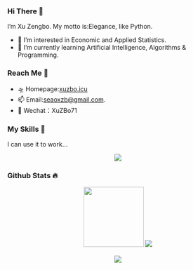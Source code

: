 ### Hi There 👋
I’m Xu Zengbo. My motto is:Elegance, like Python.
- 👀 I’m interested in Economic and Applied Statistics.
- 🌱 I’m currently learning Artificial Intelligence, Algorithms & Programming.

### Reach Me 💞️
- 🛸 Homepage:[xuzbo.icu](http://xuzbo.icu/)
- 📫 Email:seaoxzb@gmail.com.
- 💬 Wechat：XuZBo71

### My Skills 🔨
I can use it to work...
<p align="center">
  <a href="https://skillicons.dev">
<img src="https://skillicons.dev/icons?i=windows,linux,ubuntu,github,pycharm,vscode,ps,pr,ai,ae,py,anaconda,r,java,vue,html,css,js,pytorch,tensorflow,terraform,qt,latex,mysql,postgres,flutter&perline=13" />
  </a>
</p>

### Github Stats 🔥  
<div align="center">
  <img height="137px" src="https://github-readme-stats.vercel.app/api?username=DOFlamda&hide_title=true&hide_border=true&show_icons=trueline_height=21" />
  <img src="https://github-readme-stats.vercel.app/api/top-langs/?username=DOFlamda&hide_title=true&hide_border=true&layout=compact&langs_count=6" />
</div>
<!-- for beauty  -->
<div>&nbsp;</div>

<!-- 贪吃蛇动图 -->
<div align="center"><img src="https://raw.gitmirror.com/DOFlamda/DOFlamda/output/github-contribution-grid-snake.svg?new=20251027" /></div>
<br/>  
